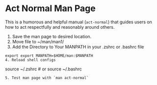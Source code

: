 # Act Normal Man Page

This is a humorous and helpful manual (`act-normal`) that guides users on how to act respectfully and reasonably around others.

1. Save the man page to desired location.
2. Move file to ~/man/man1/
3. Add the Directory to Your MANPATH in your .zshrc or .bashrc file
```
export export MANPATH=$HOME/man:$MANPATH
4. Reload shell configs
```
source ~/.zshrc  # or source ~/.bashrc
```
5. Test man page with `man act-normal`
